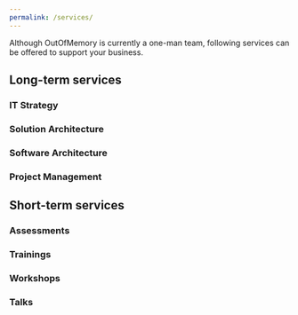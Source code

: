 ```yaml
---
permalink: /services/
---
```

Although OutOfMemory is currently a one-man team, following services can be offered to support your business.
## Long-term services 
### IT Strategy 
### Solution Architecture 
### Software Architecture 
### Project Management

## Short-term services
### Assessments
### Trainings
### Workshops
### Talks 
